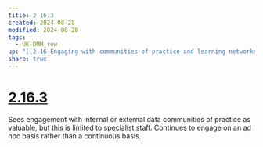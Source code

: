 ```yaml
---
title: 2.16.3
created: 2024-08-28
modified: 2024-08-28
tags:
  - UK-DMM_row
up: "[[2.16 Engaging with communities of practice and learning networks to develop data skills]]"
share: true
---
```

# [2.16.3](2.16.3.md)

Sees engagement with internal or external data communities of practice as valuable, but this is limited to specialist staff. Continues to engage on an ad hoc basis rather than a continuous basis.
